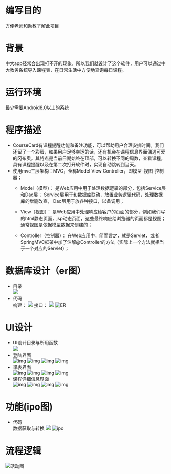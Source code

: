 # 编写目的
方便老师和助教了解此项目
# 背景
中大app经常会出现打不开的现象，所以我们就设计了这个软件，用户可以通过中大教务系统导入课程表，在日常生活中方便地查询每日课程。
# 运行环境
最少需要Android8.0以上的系统
# 程序描述
- CourseCard有课程提醒功能和备注功能，可以帮助用户合理安排时间。我们还留了一个彩蛋，如果用户足够幸运的话，还有机会在课程信息界面偶遇可爱的冈布奥。其特点是当前日期始终在顶部，可以转换不同的周数，查看课程，具有课程提醒以及在第二次打开软件时，实现自动跳转到当天。
- 使用mvc三层架构：MVC，全称Model View Controller，即模型-视图-控制器；
  - Model（模型）：
是Web应用中用于处理数据逻辑的部分，包括Service层和Dao层；
Service层用于和数据库联动，放置业务逻辑代码，处理数据库的增删改查，
Dao层用于放各种接口，以备调用；

  - View（视图）：
是Web应用中处理响应给客户的页面的部分，例如我们写的html静态页面，jsp动态页面，这些最终响应给浏览器的页面都是视图；
通常视图是依据模型数据来创建的；

  -  Controller（控制器）：
在Web应用中，简而言之，就是Servlet，或者SpringMVC框架中加了注解@Controller的方法（实际上一个方法就相当于一个对应的Servlet）；

# 数据库设计（er图）
- 目录<br/>
![](assets/kumulu.png)
- 代码<br/>
构建：
![](assets/kugoujian.png)
接口：
![](assets/kujiekou.png)
![ER](ER.png)

# UI设计
- UI设计目录与所用函数<br/>
![](assets/UIjiemian.png)
- 登陆界面</br>
![img](assets/clip_image004.jpg) ![img](assets/clip_image006.jpg) ![img](assets/clip_image008.jpg) ![img](assets/clip_image010.jpg)
- 课表界面</br>
![img](assets/clip_image012.jpg) ![img](assets/clip_image014.jpg) ![img](assets/clip_image016.jpg) ![img](assets/clip_image018.jpg)
- 课程详细信息界面</br>
![img](assets/clip_image020.jpg) ![img](assets/clip_image022.jpg) ![img](assets/clip_image024.jpg) ![img](assets/clip_image026.jpg)
# 功能(ipo图)
- 代码<br/>
数据获取与转换
![](assets/shujuhuoqu.png)
![ipo](ipo.png)

# 流程逻辑
![活动图](activity1.png)

